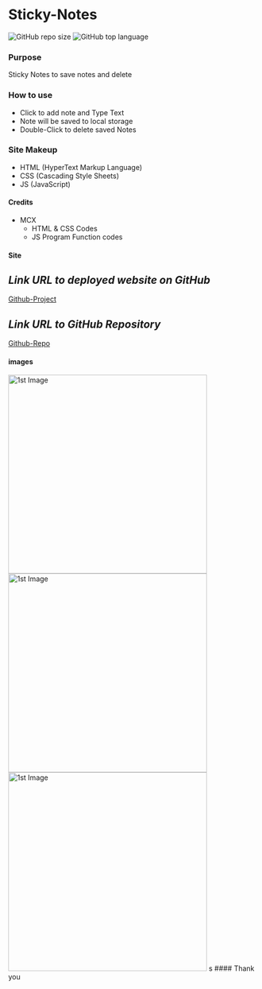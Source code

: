 # Sticky-Notes

![GitHub repo size](https://img.shields.io/github/repo-size/MCXBootCampUMN/Sticky-Notes)
![GitHub top language](https://img.shields.io/github/languages/top/MCXBootCampUMN/Sticky-Notes)

### Purpose

Sticky Notes to save notes and delete   

### How to use

- Click to add note and Type Text
- Note will be saved to local storage 
- Double-Click to delete saved Notes

### Site Makeup

- HTML (HyperText Markup Language)
- CSS (Cascading Style Sheets)
- JS (JavaScript)

#### Credits

- MCX
  - HTML & CSS  Codes
  - JS Program Function codes

#### Site

## **_Link URL to deployed website on GitHub_**
[Github-Project](https://mcxbootcampumn.github.io/Sticky-Notes/)


## **_Link URL to GitHub Repository_**

[Github-Repo](https://github.com/MCXBootCampUMN/Sticky-Notes)

#### images

<img width="400" alt=" 1st Image" src="https://raw.githubusercontent.com/Mcnoor/Challenge3-BC/main/Imasges/d1%20Start.png">

<img width="400" alt=" 1st Image" src="https://raw.githubusercontent.com/Mcnoor/Challenge3-BC/main/Imsages/2%2d0Mid.png">

<img width="400" alt=" 1st Image" src="https://raw.githubusercontent.com/Mcnoor/Challenge3-BC/main/Images/3%2d0Final.png">
s
#### Thank you
